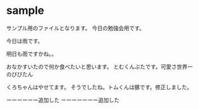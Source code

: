# sample
サンプル用のファイルとなります。
今日の勉強会用です。

今日は雨です。

明日も雨ですかね。。


おなかすいたので何か食べたいと思います。
とむくんぶたです。可愛さ世界一のびびたん

くろちゃんはやせてます。
そうでしたね。トムくんは豚です。修正しました。

ーーーーーー追加した
ーーーーーーー追加した
